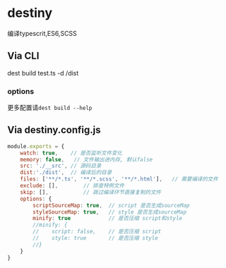 # destiny

编译typescrit,ES6,SCSS

## Via CLI

dest build test.ts -d /dist

### options

更多配置请`dest build --help`


## Via destiny.config.js

```javascript
module.exports = {
    watch: true,    // 是否监听文件变化
    memory: false,   // 文件输出进内存, 默认false
    src: './__src', // 源码目录
    dist:'./dist',  // 编译后的目录
    files: ['**/*.ts', '**/*.scss', '**/*.html'],   // 需要编译的文件
    exclude: [],        // 排查特例文件
    skip: [],           // 跳过编译环节直接复制的文件
    options: {
        scriptSourceMap: true,  // script 是否生成sourceMap
        styleSourceMap: true,   // style 是否生成sourceMap
        minify: true            // 是否压缩 script和style
        //minify: {
        //    script: false,    // 是否压缩 script
        //    style: true       // 是否压缩 style
        //}
    }
}
```
